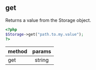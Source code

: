 ## get

Returns a value from the Storage object.

```php
<?php
$Storage->get("path.to.my.value");
?>
```

| method | params |
|:-----|:-----:|
| get | string |
